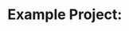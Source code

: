
# Example Project: <Title>

## Disclaimer
1. *The sample contents under various sections in this blueprint might seem to be utter non-sense and should be ignored. The aim was to make it crystal clear what these sections could contain as contents.*

2. *Add/remove sections which you believe are missing/redundant as per the concerned example.*

3. *Remove this disclaimer. :-)*

## Goal:
A one-to-two liner description of the absolute goal of this example.

e.g.(for c-leds) This examples demonstrates the usage of BSP API/functions to operate on-board LEDs on the 'x' board.

## Brief:
A paragraph that sheds more light on the goal already stated.
e.g.() In this example, we use the Kiso abstractions at the BSP layer(<link to location in user manual where BSP layer is explained>) to seamlessly switch on/off the leds. This demonstrates how a developer can access board-resources in a hardware-agnostic fashion.

### Components Required:
List the components that have been used in this example preferably with pics for HW components.

#### Software Components
*e.g. Third party libraries?*

#### Hardware Components

*Maybe links to vendors of components*

## (*Optional*) Initial Setup
Any hardware or software(environment) setup that needs to be done prior to execution/usage of the current example.


## (*Optional*) Execution Flow
For certain examples, perceived to be complex, a figurative projection of the execution flow will serve wonders in adapting the example by future developers.
*This section is optional as for very basic examples this might be a bit too much effort.*

## (*Optional*)Code Walkthrough
This section is inspired by this [project](https://github.com/eclipse/iceoryx/tree/master/iceoryx_examples/icedelivery). It describes some peculiarities in the code structure of the application like includes, datatypes(structs and what not), some key processing steps, some important condition checks etc.

*Experienced developers of Kiso are requested to evaluate what they want to emphasize here from the implementation.* 

## Expected Output

Specify what the user should obtain as an output of the execution the example. e.g. terminal output screenshots, pictures(flashing LEDs) etc.

## Troubleshooting

What can go wrong(most often) and how to solve the issue. Optionally a contact if not solvable by the user.
